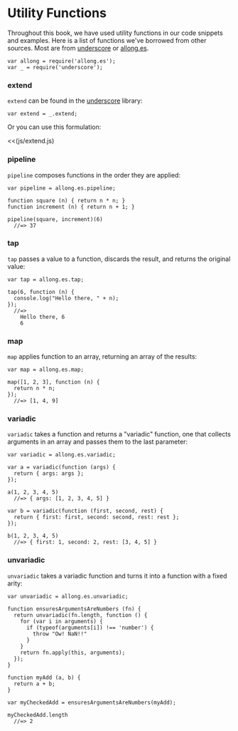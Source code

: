 # Utility Functions

Throughout this book, we have used utility functions in our code snippets and examples. Here is a list of functions we've borrowed from other sources. Most are from [underscore][underscore] or [allong.es][allong.es].

    var allong = require('allong.es');
    var _ = require('underscore');

### extend

`extend` can be found in the [underscore][underscore] library:

    var extend = _.extend;

Or you can use this formulation:

<<(js/extend.js)

[underscore]: http://underscorejs.org
[allong.es]: http://allong.es
[ja]: https://leanpub.com/javascript-allonge

### pipeline

`pipeline` composes functions in the order they are applied:

    var pipeline = allong.es.pipeline;

    function square (n) { return n * n; }
    function increment (n) { return n + 1; }

    pipeline(square, increment)(6)
      //=> 37

### tap

`tap` passes a value to a function, discards the result, and returns the original value:

    var tap = allong.es.tap;

    tap(6, function (n) {
      console.log("Hello there, " + n);
    });
      //=>
        Hello there, 6
        6

### map

`map` applies function to an array, returning an array of the results:

    var map = allong.es.map;

    map([1, 2, 3], function (n) {
      return n * n;
    });
      //=> [1, 4, 9]

### variadic

`variadic` takes a function and returns a "variadic" function, one that collects arguments in an array and passes them to the last parameter:

    var variadic = allong.es.variadic;

    var a = variadic(function (args) {
      return { args: args };
    });

    a(1, 2, 3, 4, 5)
      //=> { args: [1, 2, 3, 4, 5] }

    var b = variadic(function (first, second, rest) {
      return { first: first, second: second, rest: rest };
    });

    b(1, 2, 3, 4, 5)
      //=> { first: 1, second: 2, rest: [3, 4, 5] }

### unvariadic

`unvariadic` takes a variadic function and turns it into a function with a fixed arity:

    var unvariadic = allong.es.unvariadic;

    function ensuresArgumentsAreNumbers (fn) {
      return unvariadic(fn.length, function () {
        for (var i in arguments) {
          if (typeof(arguments[i]) !== 'number') {
            throw "Ow! NaN!!"
          }
        }
        return fn.apply(this, arguments);
      });
    }

    function myAdd (a, b) {
      return a + b;
    }

    var myCheckedAdd = ensuresArgumentsAreNumbers(myAdd);

    myCheckedAdd.length
      //=> 2
